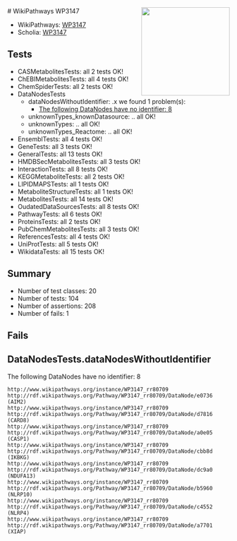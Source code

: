 <img style="float: right; width: 200px" src="https://upload.wikimedia.org/wikipedia/commons/thumb/8/83/Wplogo_with_text_500.png/640px-Wplogo_with_text_500.png" />
# WikiPathways WP3147

* WikiPathways: [WP3147](https://wikipathways.org/pathways/WP3147)
* Scholia: [WP3147](https://scholia.toolforge.org/wikipathways/WP3147)
## Tests
* CASMetabolitesTests: all 2 tests OK!
* ChEBIMetabolitesTests: all 4 tests OK!
* ChemSpiderTests: all 2 tests OK!
* DataNodesTests
    * dataNodesWithoutIdentifier: .x we found 1 problem(s):
        * [The following DataNodes have no identifier: 8](#d2d32fa7)
    * unknownTypes_knownDatasource: .. all OK!
    * unknownTypes: .. all OK!
    * unknownTypes_Reactome: .. all OK!
* EnsemblTests: all 4 tests OK!
* GeneTests: all 3 tests OK!
* GeneralTests: all 13 tests OK!
* HMDBSecMetabolitesTests: all 3 tests OK!
* InteractionTests: all 8 tests OK!
* KEGGMetaboliteTests: all 2 tests OK!
* LIPIDMAPSTests: all 1 tests OK!
* MetaboliteStructureTests: all 1 tests OK!
* MetabolitesTests: all 14 tests OK!
* OudatedDataSourcesTests: all 8 tests OK!
* PathwayTests: all 6 tests OK!
* ProteinsTests: all 2 tests OK!
* PubChemMetabolitesTests: all 3 tests OK!
* ReferencesTests: all 4 tests OK!
* UniProtTests: all 5 tests OK!
* WikidataTests: all 15 tests OK!


## Summary

* Number of test classes: 20
* Number of tests: 104
* Number of assertions: 208
* Number of fails: 1

## Fails

<a name="d2d32fa7" />

## DataNodesTests.dataNodesWithoutIdentifier

The following DataNodes have no identifier: 8
```
http://www.wikipathways.org/instance/WP3147_rr80709 http://rdf.wikipathways.org/Pathway/WP3147_rr80709/DataNode/e0736 (AIM2)
http://www.wikipathways.org/instance/WP3147_rr80709 http://rdf.wikipathways.org/Pathway/WP3147_rr80709/DataNode/d7816 (CARD8)
http://www.wikipathways.org/instance/WP3147_rr80709 http://rdf.wikipathways.org/Pathway/WP3147_rr80709/DataNode/a0e05 (CASP1)
http://www.wikipathways.org/instance/WP3147_rr80709 http://rdf.wikipathways.org/Pathway/WP3147_rr80709/DataNode/cbb8d (IKBKG)
http://www.wikipathways.org/instance/WP3147_rr80709 http://rdf.wikipathways.org/Pathway/WP3147_rr80709/DataNode/dc9a0 (NDUFA13)
http://www.wikipathways.org/instance/WP3147_rr80709 http://rdf.wikipathways.org/Pathway/WP3147_rr80709/DataNode/b5960 (NLRP10)
http://www.wikipathways.org/instance/WP3147_rr80709 http://rdf.wikipathways.org/Pathway/WP3147_rr80709/DataNode/c4552 (NLRP4)
http://www.wikipathways.org/instance/WP3147_rr80709 http://rdf.wikipathways.org/Pathway/WP3147_rr80709/DataNode/a7701 (XIAP)
```


